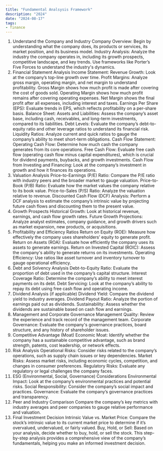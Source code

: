 ```yaml
---
title: "Fundamental Analsysis Framework"
description: "2024"
date: "2024-08-17"
tags:
- finance
---
```


1. Understand the Company and Industry
Company Overview: Begin by understanding what the company does, its products or services, its market position, and its business model.
Industry Analysis: Analyze the industry the company operates in, including its growth prospects, competitive landscape, and key trends. Use frameworks like Porter’s Five Forces to understand the industry's dynamics.
2. Financial Statement Analysis
Income Statement:
Revenue Growth: Look at the company’s top-line growth over time.
Profit Margins: Analyze gross margin, operating margin, and net margin to understand profitability.
Gross Margin shows how much profit is made after covering the cost of goods sold. Operating Margin shows how much profit remains after covering operating expenses. Net Margin shows the final profit after all expenses, including interest and taxes.
Earnings Per Share (EPS): Evaluate trends in EPS, which reflects profitability on a per-share basis.
Balance Sheet:
Assets and Liabilities: Assess the company’s asset base, including cash, receivables, and long-term investments, compared to its liabilities.
Debt Levels: Evaluate the company’s debt-to-equity ratio and other leverage ratios to understand its financial risk.
Liquidity Ratios: Analyze current and quick ratios to gauge the company’s ability to meet short-term obligations.
Cash Flow Statement:
Operating Cash Flow: Determine how much cash the company generates from its core operations.
Free Cash Flow: Evaluate free cash flow (operating cash flow minus capital expenditures), which is crucial for dividend payments, buybacks, and growth investments.
Cash Flow from Investing and Financing: Look at the company’s investment in growth and how it finances its operations.
3. Valuation Analysis
Price-to-Earnings (P/E) Ratio: Compare the P/E ratio with industry peers and the broader market to gauge valuation.
Price-to-Book (P/B) Ratio: Evaluate how the market values the company relative to its book value.
Price-to-Sales (P/S) Ratio: Analyze the valuation relative to revenue.
Discounted Cash Flow (DCF) Analysis: Perform a DCF analysis to estimate the company’s intrinsic value by projecting future cash flows and discounting them to the present value.
4. Growth Prospects
Historical Growth: Look at historical revenue, earnings, and cash flow growth rates.
Future Growth Projections: Analyze analyst estimates, company guidance, and growth drivers such as market expansion, new products, or acquisitions.
5. Profitability and Efficiency Ratios
Return on Equity (ROE): Measure how effectively the company uses shareholders’ equity to generate profit.
Return on Assets (ROA): Evaluate how efficiently the company uses its assets to generate earnings.
Return on Invested Capital (ROIC): Assess the company's ability to generate returns on its investments.
Operating Efficiency: Use ratios like asset turnover and inventory turnover to gauge operational efficiency.
6. Debt and Solvency Analysis
Debt-to-Equity Ratio: Evaluate the proportion of debt used in the company’s capital structure.
Interest Coverage Ratio: Determine the company’s ability to meet interest payments on its debt.
Debt Servicing: Look at the company’s ability to repay its debt using free cash flow and operating income.
7. Dividend Analysis (if applicable)
Dividend Yield: Compare the dividend yield to industry averages.
Dividend Payout Ratio: Analyze the portion of earnings paid out as dividends.
Sustainability: Assess whether the dividends are sustainable based on cash flow and earnings.
8. Management and Corporate Governance
Management Quality: Review the experience and track record of the management team.
Corporate Governance: Evaluate the company's governance practices, board structure, and any history of shareholder issues.
9. Competitive Advantage (Moat)
Economic Moat: Identify whether the company has a sustainable competitive advantage, such as brand strength, patents, cost leadership, or network effects.
10. Risk Analysis
Operational Risks: Consider risks related to the company’s operations, such as supply chain issues or key dependencies.
Market Risks: Assess market risks, including economic cycles, competition, and changes in consumer preferences.
Regulatory Risks: Evaluate any regulatory or legal challenges the company faces.
11. ESG (Environmental, Social, Governance) Considerations
Environmental Impact: Look at the company’s environmental practices and potential risks.
Social Responsibility: Consider the company’s social impact and practices.
Governance: Evaluate the company’s governance practices and transparency.
12. Peer and Industry Comparison
Compare the company’s key metrics with industry averages and peer companies to gauge relative performance and valuation.
13. Final Investment Decision
Intrinsic Value vs. Market Price: Compare the stock’s intrinsic value to its current market price to determine if it’s overvalued, undervalued, or fairly valued.
Buy, Hold, or Sell: Based on your analysis, decide whether to buy, hold, or sell the stock.
This step-by-step analysis provides a comprehensive view of the company’s fundamentals, helping you make an informed investment decision.